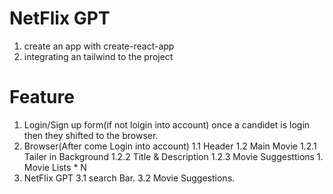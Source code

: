 # NetFlix GPT

1. create an app with create-react-app
2. integrating an tailwind to the project

# Feature

1. Login/Sign up form(if not loigin into account)
   once a candidet is login then they shifted to the browser.
1. Browser(After come Login into account)
   1.1 Header
   1.2 Main Movie
   1.2.1 Tailer in Background
   1.2.2 Title & Description
   1.2.3 Movie Suggesttions 1. Movie Lists \* N
1. NetFlix GPT
   3.1 search Bar.
   3.2 Movie Suggestions.
